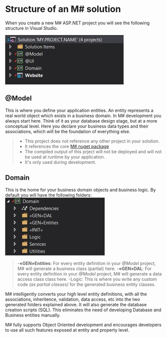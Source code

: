 # Structure of an M# solution
When you create a new M# ASP.NET project you will see the following structure in Visual Studio.

![](Solution.JPG)

## @Model
This is where you define your application entities.
An entity represents a real world object which exists in a business domain. In M# development you always start here. Think of it as your database design stage, but at a more conceptual level. Here you declare your business data types and their associations, which will be the foundation of everything else.

>- This project does not reference any other project in your solution.
>- It references the core [M# nuget package](https://www.nuget.org/packages/MSharp/)
>- The compiled output of this prject will not be deployed and will not be used at runtime by your application.
>- It's only used during development.

## Domain
This is the home for your business domain objects and business logic. By default you will have the following folders:
![](Domain.JPG)

>-**«GEN»Entities**: For every entity definition in your *@Model* project, M# will generate a business class (partial) here.
>-**«GEN»DAL**: For every entity definition in your *@Model* project, M# will generate a data access class class here.
>-Logic: This is where you write any custom code *(as partial classes)* for the generated business entity classes.

M# intelligently converts your high level entity definitions, with all the associations, inheritence, validation, data access, etc into the two generated folders explained above. It will also generate the database creation scripts (SQL). This eliminates the need of developing Database and Business entities manually.

M# fully supports Object Oriented development and encourages developers to use all such features exposed at entity and property level.
